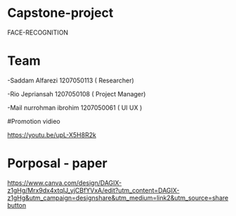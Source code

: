 # Capstone-project
FACE-RECOGNITION

# Team
-Saddam Alfarezi 1207050113 ( Researcher)

-Rio Jepriansah 1207050108 ( Project Manager)

-Mail nurrohman ibrohim 1207050061 ( UI UX )

#Promotion vidieo

https://youtu.be/upL-X5H8R2k

# Porposal - paper
 https://www.canva.com/design/DAGIX-z1gHg/Mrx9dx4xtqIJ_yjCBfYVxA/edit?utm_content=DAGIX-z1gHg&utm_campaign=designshare&utm_medium=link2&utm_source=sharebutton
